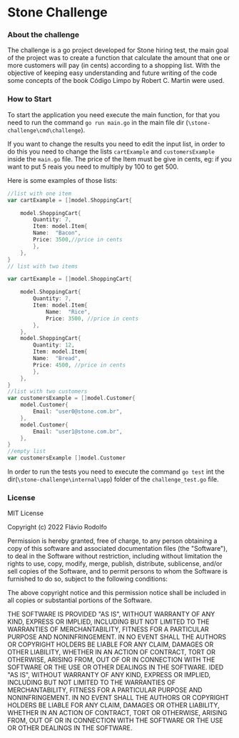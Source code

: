 # Stone Challenge

### About the challenge
The challenge is a go project developed for Stone hiring test, the main goal of the project was to create a function that calculate the amount that one or more customers will pay (in cents) according to a shopping list.
With the objective of keeping easy understanding and future writing of the code some concepts of the book Código Limpo by Robert C. Martin were used.

### How to Start
To start the application you need execute the main function, for that you need to run the command ``go run main.go`` in the main file dir (``\stone-challenge\cmd\challenge``).

If you want to change the results you need to edit the input list, in order to do this you need to change the lists ``cartExample`` and ``customersExample`` inside the ``main.go`` file. The price of the Item must be give in cents, eg: if you want to put 5 reais you need to multiply by 100 to get 500.

Here is some examples of those lists:
```go
//list with one item
var cartExample = []model.ShoppingCart{

    model.ShoppingCart{
        Quantity: 7,
        Item: model.Item{
        Name:  "Bacon",
        Price: 3500,//price in cents
        },
    },
}
// list with two items

var cartExample = []model.ShoppingCart{

    model.ShoppingCart{
        Quantity: 7,
        Item: model.Item{
            Name:  "Rice",
            Price: 3500, //price in cents
        },
    },
    model.ShoppingCart{
        Quantity: 12,
		Item: model.Item{
        Name:  "Bread",
        Price: 4500, //price in cents
        },
    },
}
//list with two customers
var customersExample = []model.Customer{
    model.Customer{
        Email: "user0@stone.com.br",
	},
    model.Customer{
        Email: "user1@stone.com.br",
    },
}
//empty list
var customersExample []model.Customer
```

In order to run the tests you need to execute the command ``go test`` int the dir(``\stone-challenge\internal\app``) folder of the ``challenge_test.go`` file.

### License
MIT License

Copyright (c) 2022 Flávio Rodolfo

Permission is hereby granted, free of charge, to any person obtaining a copy
of this software and associated documentation files (the "Software"), to deal
in the Software without restriction, including without limitation the rights
to use, copy, modify, merge, publish, distribute, sublicense, and/or sell
copies of the Software, and to permit persons to whom the Software is
furnished to do so, subject to the following conditions:

The above copyright notice and this permission notice shall be included in all
copies or substantial portions of the Software.

THE SOFTWARE IS PROVIDED "AS IS", WITHOUT WARRANTY OF ANY KIND, EXPRESS OR
IMPLIED, INCLUDING BUT NOT LIMITED TO THE WARRANTIES OF MERCHANTABILITY,
FITNESS FOR A PARTICULAR PURPOSE AND NONINFRINGEMENT. IN NO EVENT SHALL THE
AUTHORS OR COPYRIGHT HOLDERS BE LIABLE FOR ANY CLAIM, DAMAGES OR OTHER
LIABILITY, WHETHER IN AN ACTION OF CONTRACT, TORT OR OTHERWISE, ARISING FROM,
OUT OF OR IN CONNECTION WITH THE SOFTWARE OR THE USE OR OTHER DEALINGS IN THE
SOFTWARE.
IDED "AS IS", WITHOUT WARRANTY OF ANY KIND, EXPRESS OR IMPLIED, INCLUDING BUT NOT LIMITED TO THE WARRANTIES OF MERCHANTABILITY, FITNESS FOR A PARTICULAR PURPOSE AND NONINFRINGEMENT. IN NO EVENT SHALL THE AUTHORS OR COPYRIGHT HOLDERS BE LIABLE FOR ANY CLAIM, DAMAGES OR OTHER LIABILITY, WHETHER IN AN ACTION OF CONTRACT, TORT OR OTHERWISE, ARISING FROM, OUT OF OR IN CONNECTION WITH THE SOFTWARE OR THE USE OR OTHER DEALINGS IN THE SOFTWARE.
